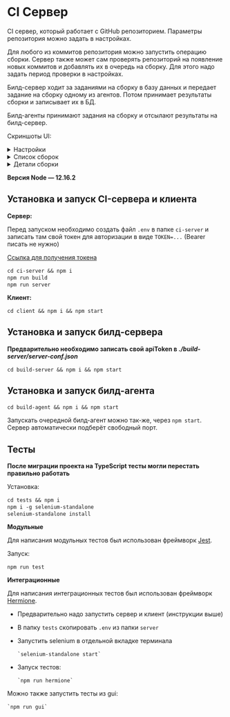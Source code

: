 # CI Сервер

CI сервер, который работает с GitHub репозиторием. Параметры репозитория можно задать в настройках.

Для любого из коммитов репозитория можно запустить операцию сборки. Сервер также может сам проверять репозиторий на появление новых коммитов и добавлять их в очередь на сборку. Для этого надо задать период проверки в настройках.

Билд-сервер ходит за заданиями на сборку в базу данных и передает задание на сборку одному из агентов. Потом принимает результаты сборки и записывает их в БД.

Билд-агенты принимают задания на сборку и отсылают результаты на билд-сервер.

Скриншоты UI:

<details>
<summary>Настройки</summary>

![settings](settings_screenshot.png)
</details>

<details>
<summary>Список сборок</summary>

![build history](build_history_screenshot.png)
</details>

<details>
<summary>Детали сборки</summary>

![build details](build_details_screenshot.png)
</details>



**Версия Node — 12.16.2**

## Установка и запуск CI-сервера и клиента

**Сервер:**

Перед запуском необходимо создать файл `.env` в папке `ci-server` и записать там свой токен для авторизации в виде `TOKEN=...` (Bearer писать не нужно)

[Ссылка для получения токена](https://hw.shri.yandex/)
```
cd ci-server && npm i
npm run build
npm run server
```
**Клиент:**
```
cd client && npm i && npm start
```

## Установка и запуск билд-сервера

**Предварительно необходимо записать свой apiToken в _./build-server/server-conf.json_**
```
cd build-server && npm i && npm start
```

## Установка и запуск билд-агента

```
cd build-agent && npm i && npm start
```

Запускать очередной билд-агент можно так-же, через `npm start`. Сервер автоматически подберёт свободный порт.


## Тесты

**После миграции проекта на TypeScript тесты могли перестать правильно работать**

Установка:

```
cd tests && npm i
npm i -g selenium-standalone
selenium-standalone install
```

**Модульные**

Для написания модульных тестов был использован фреймворк [Jest](https://jestjs.io/).

Запуск:

```
npm run test
```

**Интеграционные**

Для написания интеграционных тестов был использован фреймворк [Hermione](https://yandex.ru/dev/hermione/).

- Предварительно надо запустить сервер и клиент (инструкции выше)

- В папку `tests` скопировать `.env` из папки `server`

- Запустить selenium в отдельной вкладке терминала

      `selenium-standalone start`

- Запуск тестов:

      `npm run hermione`

Можно также запустить тесты из gui:

    `npm run gui`
